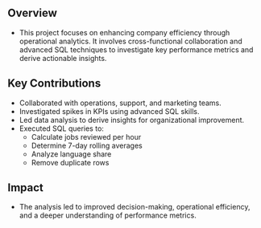 ## **Overview**
- This project focuses on enhancing company efficiency through operational analytics. It involves cross-functional collaboration and advanced SQL techniques to investigate key performance metrics and derive actionable insights.

## **Key Contributions**
- Collaborated with operations, support, and marketing teams.
- Investigated spikes in KPIs using advanced SQL skills.
- Led data analysis to derive insights for organizational improvement.
- Executed SQL queries to:
  - Calculate jobs reviewed per hour
  - Determine 7-day rolling averages
  - Analyze language share
  - Remove duplicate rows

## **Impact**
- The analysis led to improved decision-making, operational efficiency, and a deeper understanding of performance metrics.
